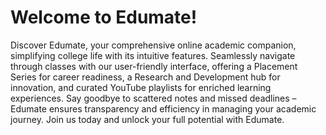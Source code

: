 <!DOCTYPE html>
<html lang="en">
<head>
    <meta charset="UTF-8">
    <meta name="viewport" content="width=device-width, initial-scale=1.0">
</head>
<body>
    <h1>Welcome to Edumate!</h1>
    <p>Discover Edumate, your comprehensive online academic companion, simplifying college life with its intuitive features. Seamlessly navigate through classes with our user-friendly interface, offering a Placement Series for career readiness, a Research and Development hub for innovation, and curated YouTube playlists for enriched learning experiences. Say goodbye to scattered notes and missed deadlines – Edumate ensures transparency and efficiency in managing your academic journey. Join us today and unlock your full potential with Edumate.</p>
</body>
</html>

